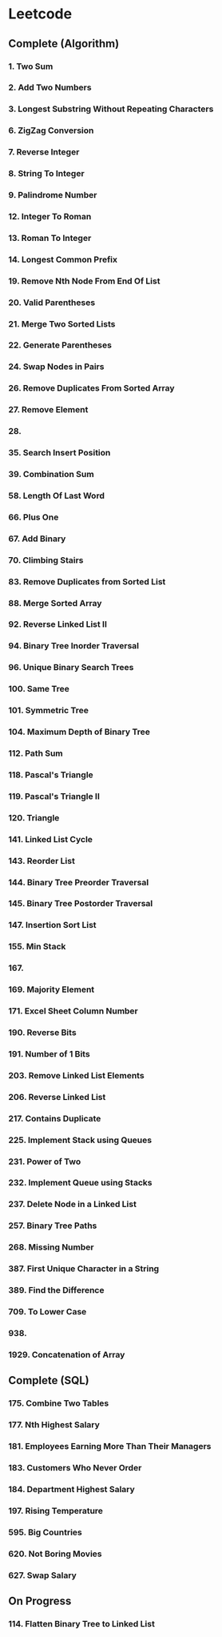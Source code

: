 # Leetcode
## Complete (Algorithm)
### 1. Two Sum
### 2. Add Two Numbers
### 3. Longest Substring Without Repeating Characters
### 6. ZigZag Conversion
### 7. Reverse Integer
### 8. String To Integer
### 9. Palindrome Number
### 12. Integer To Roman
### 13. Roman To Integer
### 14. Longest Common Prefix
### 19. Remove Nth Node From End Of List
### 20. Valid Parentheses
### 21. Merge Two Sorted Lists
### 22. Generate Parentheses
### 24. Swap Nodes in Pairs
### 26. Remove Duplicates From Sorted Array
### 27. Remove Element
### 28. 
### 35. Search Insert Position
### 39. Combination Sum
### 58. Length Of Last Word
### 66. Plus One
### 67. Add Binary
### 70. Climbing Stairs
### 83. Remove Duplicates from Sorted List
### 88. Merge Sorted Array
### 92. Reverse Linked List II
### 94. Binary Tree Inorder Traversal
### 96. Unique Binary Search Trees
### 100. Same Tree
### 101. Symmetric Tree
### 104. Maximum Depth of Binary Tree
### 112. Path Sum
### 118. Pascal's Triangle
### 119. Pascal's Triangle II
### 120. Triangle
### 141. Linked List Cycle
### 143. Reorder List
### 144. Binary Tree Preorder Traversal
### 145. Binary Tree Postorder Traversal
### 147. Insertion Sort List
### 155. Min Stack
### 167. 
### 169. Majority Element
### 171. Excel Sheet Column Number
### 190. Reverse Bits
### 191. Number of 1 Bits
### 203. Remove Linked List Elements
### 206. Reverse Linked List
### 217. Contains Duplicate
### 225. Implement Stack using Queues
### 231. Power of Two
### 232. Implement Queue using Stacks
### 237. Delete Node in a Linked List
### 257. Binary Tree Paths
### 268. Missing Number
### 387. First Unique Character in a String
### 389. Find the Difference
### 709. To Lower Case
### 938. 
### 1929. Concatenation of Array
## Complete (SQL)
### 175. Combine Two Tables
### 177. Nth Highest Salary
### 181. Employees Earning More Than Their Managers
### 183. Customers Who Never Order
### 184. Department Highest Salary
### 197. Rising Temperature
### 595. Big Countries
### 620. Not Boring Movies
### 627. Swap Salary

## On Progress
### 114. Flatten Binary Tree to Linked List